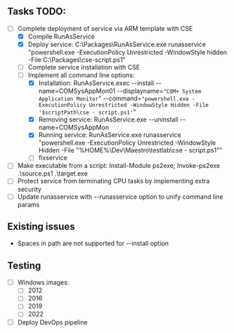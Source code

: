 ## Tasks TODO:
- [ ] Complete deployment of service via ARM template with CSE
    - [x] Compile RunAsService
    - [x] Deploy service: C:\Packages\RunAsService.exe runasservice "powershell.exe -ExecutionPolicy Unrestricted -WindowStyle hidden -File C:\Packages\cse-script.ps1"
    - [ ] Complete service installation with CSE
    - [ ] Implement all command line options:
      - [x] Installation: RunAsService.exec --install --name=COMSysAppMon01 --displayname=`"COM+ System Application Monitor`" --command=`"powershell.exe -ExecutionPolicy Unrestricted -WindowStyle Hidden -File '$scriptPath\cse - script.ps1'`"
      - [x] Removing service: RunAsService.exe --uninstall --name=COMSysAppMon
      - [x] Running service: RunAsService.exe runasservice "powershell.exe -ExecutionPolicy Unrestricted -WindowStyle Hidden -File "%HOME%\Dev\Maestro\testlab\cse - script.ps1\""
      - [ ] fixservice
- [ ] Make executable from a script: Install-Module ps2exe; Invoke-ps2exe .\source.ps1 .\target.exe
- [ ] Protect service from terminating CPU tasks by implementing extra security
- [ ] Update runasservice with --runasservice option to unify command line params

## Existing issues
- Spaces in path are not supported for --install option 

## Testing
- [ ] Windows images:
  - [ ] 2012
  - [ ] 2016
  - [ ] 2019
  - [ ] 2022
- [ ] Deploy DevOps pipeline